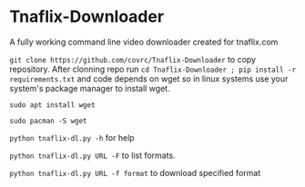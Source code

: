 # Tnaflix-Downloader
A fully working command line video downloader created for tnaflix.com

```git clone https://github.com/covrc/Tnaflix-Downloader``` to copy repository.
After clonning repo run ```cd Tnaflix-Downloader ; pip install -r requirements.txt``` and code depends on wget so in linux systems use your system's package manager to install wget.

```sudo apt install wget```

```sudo pacman -S wget```

```python tnaflix-dl.py -h``` for help

```python tnaflix-dl.py URL -F``` to list formats.

```python tnaflix-dl.py URL -f format``` to download specified format
